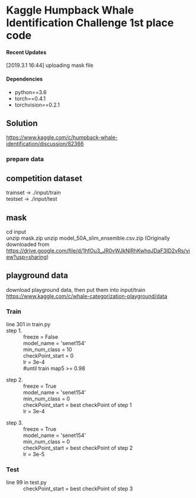 # Kaggle Humpback Whale Identification Challenge 1st place code

#### Recent Updates

[2019.3.1 16:44] uploading mask file

#### Dependencies

-   python==3.6
-   torch==0.4.1
-   torchvision==0.2.1

## Solution

https://www.kaggle.com/c/humpback-whale-identification/discussion/82366

### prepare data

## competition dataset

trainset -> ./input/train  
testset -> ./input/test

## mask

cd input  
unzip mask.zip
unzip model_50A_slim_ensemble.csv.zip (Originally downloaded from https://drive.google.com/file/d/1hfOu3_JR0vWJkNlRhKwhqJDaF3ID2vRs/view?usp=sharing)

## playground data

download playground data, then put them into input/train  
https://www.kaggle.com/c/whale-categorization-playground/data

### Train

line 301 in train.py  
step 1.  
&ensp;&ensp;&ensp;&ensp;&ensp;&ensp; freeze = False  
&ensp;&ensp;&ensp;&ensp;&ensp;&ensp; model_name = 'senet154'  
&ensp;&ensp;&ensp;&ensp;&ensp;&ensp; min_num_class = 10  
&ensp;&ensp;&ensp;&ensp;&ensp;&ensp; checkPoint_start = 0  
&ensp;&ensp;&ensp;&ensp;&ensp;&ensp; lr = 3e-4  
&ensp;&ensp;&ensp;&ensp;&ensp;&ensp; #until train map5 >= 0.98

step 2.  
&ensp;&ensp;&ensp;&ensp;&ensp;&ensp; freeze = True  
 &ensp;&ensp;&ensp;&ensp;&ensp;&ensp; model_name = 'senet154'  
 &ensp;&ensp;&ensp;&ensp;&ensp;&ensp; min_num_class = 0  
 &ensp;&ensp;&ensp;&ensp;&ensp;&ensp; checkPoint_start = best checkPoint of step 1  
 &ensp;&ensp;&ensp;&ensp;&ensp;&ensp; lr = 3e-4

step 3.  
&ensp;&ensp;&ensp;&ensp;&ensp;&ensp; freeze = True  
 &ensp;&ensp;&ensp;&ensp;&ensp;&ensp; model_name = 'senet154'  
 &ensp;&ensp;&ensp;&ensp;&ensp;&ensp; min_num_class = 0  
 &ensp;&ensp;&ensp;&ensp;&ensp;&ensp; checkPoint_start = best checkPoint of step 2  
 &ensp;&ensp;&ensp;&ensp;&ensp;&ensp; lr = 3e-5

### Test

line 99 in test.py  
&ensp;&ensp;&ensp;&ensp;&ensp;&ensp; checkPoint_start = best checkPoint of step 3
